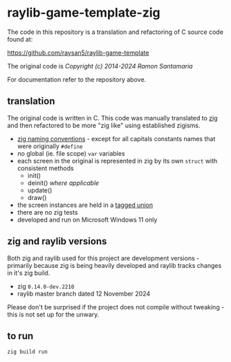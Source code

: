 # raylib-game-template-zig

The code in this repository is a translation and refactoring of C source code found at:

https://github.com/raysan5/raylib-game-template

The original code is _Copyright (c) 2014-2024 Ramon Santamaria_

For documentation refer to the repository above.

## translation

The original code is written in C. This code was manually translated to [zig](https://ziglang.org/) and then refactored to be more "zig like" using established zigisms.

- [zig naming conventions](https://ziglang.org/documentation/master/#Names) - except for all capitals constants names that were originally `#define`
- no global (ie. file scope) `var` variables
- each screen in the original is represented in zig by its own `struct` with consistent methods
  - init()
  - deinit() *where applicable*
  - update()
  - draw()
- the screen instances are held in a [tagged union](https://ziglang.org/documentation/master/#Tagged-union)
- there are no zig tests
- developed and run on Microsoft Windows 11 only

## zig and raylib versions

Both zig and raylib used for this project are development versions - primarily because zig is being heavily developed and raylib tracks changes in it's zig build.

- zig `0.14.0-dev.2210`
- raylib master branch dated 12 November 2024

Please don't be surprised if the project does not compile without tweaking - this is not set up for the unwary.

## to run

`zig build run`

